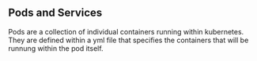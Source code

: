 ## Pods and Services
Pods are a collection of individual containers running within kubernetes. They are defined within a yml file that specifies the containers that will be runnung within the pod itself. 